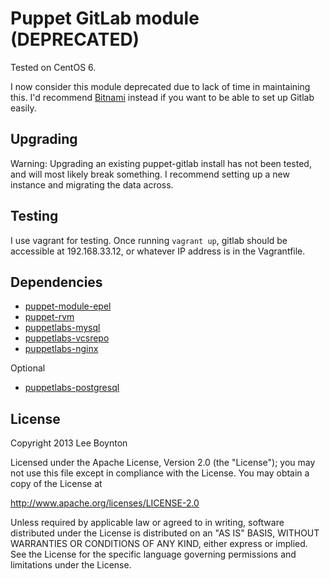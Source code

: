 Puppet GitLab module (DEPRECATED)
==============

Tested on CentOS 6.

I now consider this module deprecated due to lack of time in maintaining this. I'd recommend [Bitnami](http://bitnami.com/stack/gitlab) instead if you want to be able to set up Gitlab easily.

Upgrading
--------------
Warning: Upgrading an existing puppet-gitlab install has not been tested, and will most likely break something. I recommend setting up a new instance and migrating the data across.

Testing
--------------
I use vagrant for testing. Once running `vagrant up`, gitlab should be accessible at 192.168.33.12, or whatever IP address is in the Vagrantfile.

Dependencies
--------------
* [puppet-module-epel](https://github.com/stahnma/puppet-module-epel)
* [puppet-rvm](https://github.com/blt04/puppet-rvm)
* [puppetlabs-mysql](https://github.com/puppetlabs/puppetlabs-mysql)
* [puppetlabs-vcsrepo](https://github.com/puppetlabs/puppetlabs-vcsrepo)
* [puppetlabs-nginx](https://github.com/puppetlabs/puppetlabs-nginx)

Optional
* [puppetlabs-postgresql](https://forge.puppetlabs.com/puppetlabs/postgresql)

License
-------------
Copyright 2013 Lee Boynton

Licensed under the Apache License, Version 2.0 (the "License");
you may not use this file except in compliance with the License.
You may obtain a copy of the License at

http://www.apache.org/licenses/LICENSE-2.0

Unless required by applicable law or agreed to in writing, software
distributed under the License is distributed on an "AS IS" BASIS,
WITHOUT WARRANTIES OR CONDITIONS OF ANY KIND, either express or implied.
See the License for the specific language governing permissions and
limitations under the License.
